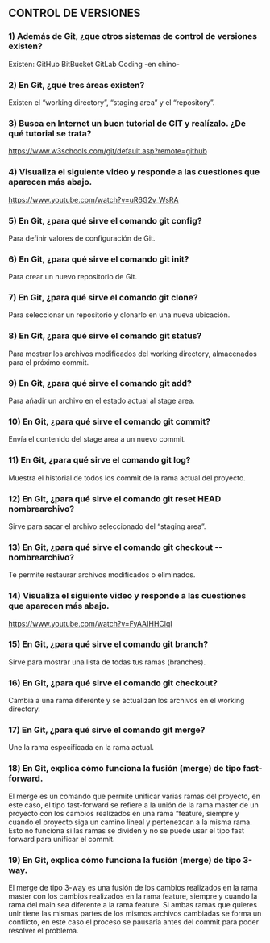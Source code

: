 ## **CONTROL DE VERSIONES**

### 1) Además de Git, ¿que otros sistemas de control de versiones existen?
Existen:
GitHub
BitBucket
GitLab
Coding -en chino-

### 2) En Git, ¿qué tres áreas existen?
Existen el “working directory”, “staging area” y el “repository”.

### 3) Busca en Internet un buen tutorial de GIT y realízalo. ¿De qué tutorial se trata?
https://www.w3schools.com/git/default.asp?remote=github

### 4) Visualiza el siguiente video y responde a las cuestiones que aparecen más abajo.
https://www.youtube.com/watch?v=uR6G2v_WsRA

### 5) En Git, ¿para qué sirve el comando git config?
Para definir valores de configuración de Git.
 
### 6) En Git, ¿para qué sirve el comando git init?
Para crear un nuevo repositorio de Git.

### 7) En Git, ¿para qué sirve el comando git clone?
Para seleccionar un repositorio y clonarlo en una nueva ubicación.

### 8) En Git, ¿para qué sirve el comando git status?
Para mostrar los archivos modificados del working directory, almacenados para el próximo commit.

### 9) En Git, ¿para qué sirve el comando git add?
Para añadir un archivo en el estado actual al stage area.

### 10) En Git, ¿para qué sirve el comando git commit?
Envía el contenido del stage area a un nuevo commit.

### 11) En Git, ¿para qué sirve el comando git log?
Muestra el historial de todos los commit de la rama actual del proyecto.

### 12) En Git, ¿para qué sirve el comando git reset HEAD nombrearchivo?
Sirve para sacar el archivo seleccionado del “staging area”.

### 13) En Git, ¿para qué sirve el comando git checkout -- nombrearchivo?
Te permite restaurar archivos modificados o eliminados.

### 14) Visualiza el siguiente video y responde a las cuestiones que aparecen más abajo.
https://www.youtube.com/watch?v=FyAAIHHClqI

### 15) En Git, ¿para qué sirve el comando git branch?
Sirve para mostrar una lista de todas tus ramas (branches).

### 16) En Git, ¿para qué sirve el comando git checkout?
Cambia a una rama diferente y se actualizan los archivos en el working directory.

### 17) En Git, ¿para qué sirve el comando git merge?
Une la rama especificada en la rama actual.

### 18) En Git, explica cómo funciona la fusión (merge) de tipo fast-forward.
El merge es un comando que permite unificar varias ramas del proyecto, en este caso, el tipo fast-forward se refiere a la unión de la rama master de un proyecto con los cambios realizados en una rama “feature, siempre y cuando el proyecto siga un camino lineal y pertenezcan a la misma rama. Esto no funciona si las ramas se dividen y no se puede usar el tipo fast forward para unificar el commit.

### 19) En Git, explica cómo funciona la fusión (merge) de tipo 3-way.
El merge de tipo 3-way es una fusión de los cambios realizados en la rama master con los cambios realizados en la rama feature, siempre y cuando la rama del main sea diferente a la rama feature. Si ambas ramas que quieres unir tiene las mismas partes de los mismos archivos cambiadas se forma un conflicto, en este caso el proceso se pausaría antes del commit para poder resolver el problema.

